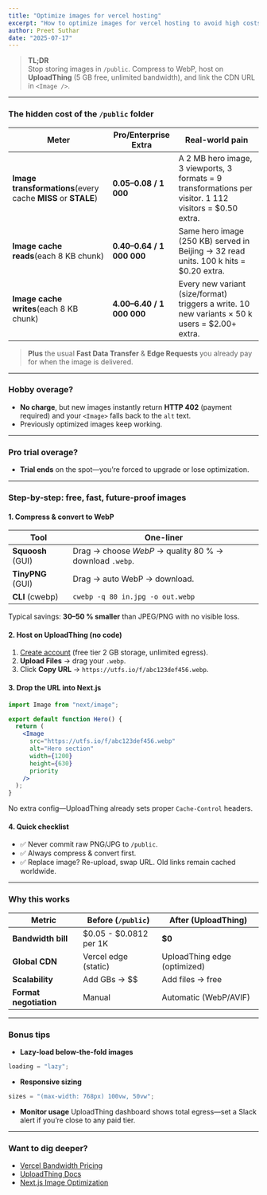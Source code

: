 ```yaml
---
title: "Optimize images for vercel hosting"
excerpt: "How to optimize images for vercel hosting to avoid high costs"
author: Preet Suthar
date: "2025-07-17"
---
```


> **TL;DR**  
> Stop storing images in `/public`. Compress to WebP, host on **UploadThing** (5 GB free, unlimited bandwidth), and link the CDN URL in `<Image />`.

---

### The hidden cost of the `/public` folder

| **Meter**                                                    | **Pro/Enterprise Extra**    | **Real-world pain**                                                                                      |
| ------------------------------------------------------------ | --------------------------- | -------------------------------------------------------------------------------------------------------- |
| **Image transformations**(every cache **MISS** or **STALE**) | **$0.05–$0.08 / 1 000**     | A 2 MB hero image, 3 viewports, 3 formats = 9 transformations per visitor. 1 112 visitors = $0.50 extra. |
| **Image cache reads**(each 8 KB chunk)                       | **$0.40–$0.64 / 1 000 000** | Same hero image (250 KB) served in Beijing → 32 read units. 100 k hits = $0.20 extra.                    |
| **Image cache writes**(each 8 KB chunk)                      | **$4.00–$6.40 / 1 000 000** | Every new variant (size/format) triggers a write. 10 new variants × 50 k users = $2.00+ extra.           |

> **Plus** the usual **Fast Data Transfer** & **Edge Requests** you already pay for when the image is delivered.

---

### Hobby overage?

- **No charge**, but new images instantly return **HTTP 402** (payment required) and your `<Image>` falls back to the `alt` text.
- Previously optimized images keep working.

---

### Pro trial overage?

- **Trial ends** on the spot—you’re forced to upgrade or lose optimization.

---

### Step-by-step: free, fast, future-proof images

#### 1. Compress & convert to WebP

| Tool              | One-liner                                               |
| ----------------- | ------------------------------------------------------- |
| **Squoosh** (GUI) | Drag → choose _WebP_ → quality 80 % → download `.webp`. |
| **TinyPNG** (GUI) | Drag → auto WebP → download.                            |
| **CLI** (cwebp)   | `cwebp -q 80 in.jpg -o out.webp`                        |

Typical savings: **30–50 % smaller** than JPEG/PNG with no visible loss.

#### 2. Host on UploadThing (no code)

1. [Create account](https://uploadthing.com) (free tier 2 GB storage, unlimited egress).
2. **Upload Files** → drag your `.webp`.
3. Click **Copy URL** → `https://utfs.io/f/abc123def456.webp`.

#### 3. Drop the URL into Next.js

```jsx
import Image from "next/image";

export default function Hero() {
  return (
    <Image
      src="https://utfs.io/f/abc123def456.webp"
      alt="Hero section"
      width={1200}
      height={630}
      priority
    />
  );
}
```

No extra config—UploadThing already sets proper `Cache-Control` headers.

#### 4. Quick checklist

- ✅ Never commit raw PNG/JPG to `/public`.
- ✅ Always compress & convert first.
- ✅ Replace image? Re-upload, swap URL. Old links remain cached worldwide.

---

### Why this works

| Metric                 | Before (`/public`)     | After (UploadThing)          |
| ---------------------- | ---------------------- | ---------------------------- |
| **Bandwidth bill**     | $0.05 - $0.0812 per 1K | **$0**                       |
| **Global CDN**         | Vercel edge (static)   | UploadThing edge (optimized) |
| **Scalability**        | Add GBs → $$           | Add files → free             |
| **Format negotiation** | Manual                 | Automatic (WebP/AVIF)        |

---

### Bonus tips

- **Lazy-load below-the-fold images**

```jsx
loading = "lazy";
```

- **Responsive sizing**

```jsx
sizes = "(max-width: 768px) 100vw, 50vw";
```

- **Monitor usage**
  UploadThing dashboard shows total egress—set a Slack alert if you’re close to any paid tier.

---

### Want to dig deeper?

- [Vercel Bandwidth Pricing](https://vercel.com/pricing)
- [UploadThing Docs](https://docs.uploadthing.com)
- [Next.js Image Optimization](https://nextjs.org/docs/app/getting-started/images)
